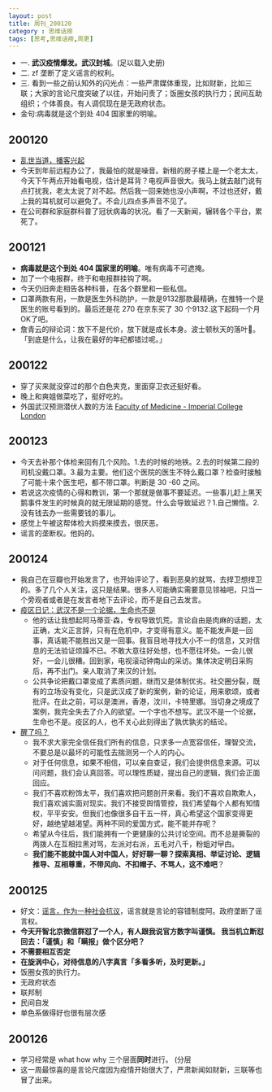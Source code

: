 ```yaml
---
layout: post
title: 周刊_200120
category : 思维话痨
tags: [思考,思维话痨,周更]
---
```


- 一. **武汉疫情爆发。武汉封城**。(足以载入史册)
- 二. zf 垄断了定义谣言的权利。
- 三. 看到一些之前认知外的闪光点：一些严肃媒体重现，比如财新，比如三联；大家的言论尺度突破了以往，开始问责了；饭圈女孩的执行力；民间互助组织；个体善良。有人调侃现在是无政府状态。
- 金句:病毒就是这个到处 404 国家里的明喻。

## 200120
  - [乱世当道，播客兴起](https://mp.weixin.qq.com/s/dBtCzdJOOfQimQ8-2BKasw)
  - 今天到年前远程办公了，我最怕的就是噪音。新租的房子楼上是一个老太太，今天下午两点开始看电视，估计是耳背？电视声音很大。我马上就去敲门说有点打扰我，老太太说了对不起。然后我一回来她也没小声啊，不过也还好，戴上我的耳机就可以避免了。不会儿四点多声音不见了。
  - 在公司群和家庭群科普了冠状病毒的状况。看了一天新闻，辗转各个平台，累死了。
  
## 200121
  - **病毒就是这个到处 404 国家里的明喻**。唯有病毒不可遮掩。
  - 加了一个电报群，终于和电报群挂钩了啊。
  - 今天仍旧奔走相告各种科普，在各个群里和一些私信。
  - 口罩两款有用，一款是医生外科防护，一款是9132那款最精确，在推特一个是医生的账号看到的。最后还是花 270 在京东买了 30 个9132.这下起码一个月OK了吧。
  - 詹青云的辩论词：放下不是代价，放下就是成长本身。波士顿秋天的落叶🍂。「到底是什么，让我在最好的年纪都错过呢。」
  
## 200122
  - 穿了买来就没穿过的那个白色夹克，里面穿卫衣还挺好看。
  - 晚上和爽姐做菜吃了，挺好吃的。
  - 外国武汉预测潜伏人数的方法 [Faculty of Medicine - Imperial College London](http://www.imperial.ac.uk/mrc-global-infectious-disease-analysis/news--wuhan-coronavirus/?dt_dapp=1)
  
##  200123
  - 今天去补那个体检来回有几个风险。1.去的时候的地铁。2.去的时候第二段的司机没戴口罩。3.最为主要。他们这个医院的医生不特么戴口罩？检查时接触了可能十来个医生吧，都不带口罩。判断是 30 -60 之间。
  - 若说这次疫情的心得和教训，第一个那就是做事不要延迟。一些事儿赶上黑天鹅事件发生的时候真的就无限延期的感觉。什么会导致延迟？1.自己懒惰。2.没有钱去办一些需要钱的事儿。
  - 感觉上午被这帮体检大妈摸来摸去，很厌恶。
  - 谣言的垄断权。他妈的。
  
## 200124
  - 我自己在豆瓣也开始发言了，也开始评论了，看到恶臭的就骂，去捍卫想捍卫的。多了几个人关注，这只是结果。很多人可能确实需要意见领袖吧，只当一个旁观者或者是在发言者地下去评论，而不是自己去发言。
  - [疫区日记：武汉不是一个论据，生命也不是](https://www.douban.com/note/749931352/?dt_platform=com.douban.activity.wechat_friends&dt_dapp=1)
    - 他的话让我想起阿马蒂亚·森，专权导致饥荒。言论自由是肉麻的话题，太正确，太义正言辞，只有在危机中，才变得有意义。能不能发声是一回事，真话能不能胜出又是一回事。我盲目地寻找大小不一的信息，又对信息的无法验证烦躁不已。不敢大意往好处想，也不愿往坏处。一会儿很好，一会儿很糟。回到家，电视滚动钟南山的采访。集体决定明日采购后，再不出门。亲人取消了来汉的计划。
    - 公共争论把戴口罩变成了素质问题，继而又是体制优劣。社交圈分裂，既有的立场没有变化，只是武汉成了新的案例，新的论证，用来歌颂，或者批评。在此之前，可以是澳洲，香港，汶川，卡特里娜。当切身之境成了案例，我完全失去了介入的欲望。一个字也不想写。武汉不是一个论据，生命也不是。疫区的人，也不关心此刻得出了孰优孰劣的结论。
  - [醒了吗？](https://www.douban.com/note/749893792/?start=0#63794982)
    - 我不求大家完全信任我们所有的信息，只求多一点宽容信任，理智交流，不要总是以最坏的可能性去揣测另一个人的内心。
    - 对于任何信息，如果不相信，可以亲自查证，我们会提供信息来源。可以问问题，我们会认真回答。可以理性质疑，提出自己的逻辑，我们会正面回应。
    - 我们不喜欢粉饰太平，我们喜欢把问题剖开来看。我们不喜欢自欺欺人，我们喜欢诚实面对现实。我们不接受舆情管控，我们希望每个人都有知情权，平平安安。但我们也像很多自干五一样，真心希望这个国家变得更好，越绝望越渴望。两种不同的爱国方式，能不能并存呢？
    - 希望从今往后，我们能拥有一个更健康的公共讨论空间。而不总是撕裂的两拨人在互相拉黑对骂，左派对右派，五毛对八千，粉蛆对曱甴。
    - **我们能不能就中国人对中国人，好好聊一聊？探索真相、举证讨论、逻辑推导、互相尊重，不带风向、不扣帽子、不骂人，这不难吧**？
    
## 200125
  - 好文：[谣言，作为一种社会抗议](https://mp.weixin.qq.com/s/AST2bqSVYQ1mN0tEnhTyjQ)，谣言就是言论的容错制度阿。政府垄断了谣言权。
  - **今天开智北京微信群怼了一个人，有人跟我说官方数字叫谨慎。 我当机立断怼回去：「谨慎」和「瞒报」做个区分吧？**
  - **不需要相互否定**
  - **在旋涡中心，对待信息的八字真言「多看多听，及时更新。」**
  - 饭圈女孩的执行力。
  - 无政府状态
  - 联邦制
  - 民间自发
  - 单色系做得好也很有层次感
  
## 200126
  - 学习经常是 what how why 三个层面**同时**进行。 (分层
  - 这一周最惊喜的是言论尺度因为疫情开始很大了，严肃新闻如财新，三联等也冒了出来。

